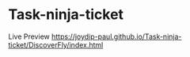 # Task-ninja-ticket
Live Preview
https://joydip-paul.github.io/Task-ninja-ticket/DiscoverFly/index.html